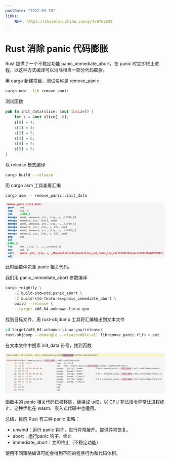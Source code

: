 ```yaml
---
postDate: "2022-03-10"
links:
    知乎: https://zhuanlan.zhihu.com/p/478762939
---
```


# Rust 消除 panic 代码膨胀

Rust 提供了一个不稳定功能 panic_immediate_abort，在 panic 时立即终止进程，以这种方式编译可以消除相当一部分代码膨胀。

用 cargo 新建项目，测试名称是 remove_panic

```bash
cargo new --lib remove_panic
```

测试函数

```rust
pub fn init_data(slice: &mut [usize]) {
    let s = &mut slice[..6];
    s[0] = 4;
    s[1] = 4;
    s[2] = 5;
    s[3] = 6;
    s[4] = 7;
    s[5] = 5;
}
```

以 release 模式编译

```bash
cargo build --release
```

用 cargo asm 工具查看汇编

```bash
cargo asm -- remove_panic::init_data
```

![](./asm.jpg)

此时函数中包含 panic 相关代码。

我们用 panic_immediate_abort 参数编译

```bash
cargo +nightly \
    -Z build-std=std,panic_abort \
    -Z build-std-features=panic_immediate_abort \
    build --release \
    --target x86_64-unknown-linux-gnu  
```

找到目标文件，用 rust-objdump 工具将汇编输出到文本文件

```bash
cd target/x86_64-unknown-linux-gnu/release/
rust-objdump --demangle --disassemble-all libremove_panic.rlib > out
```

在文本文件中搜素 init_data 符号，找到函数

![](./init_data.jpg)

函数中的 panic 相关代码已被移除，替换成 ud2，以 CPU 非法指令异常让进程终止。这种优化在 wasm、嵌入式代码中也适用。

总结，目前 Rust 有三种 panic 策略：

+ unwind：运行 panic 钩子，进行异常展开。提供异常恢复。
+ abort：运行panic 钩子，终止
+ immediate_abort：立即终止（不稳定功能）

使用不同策略编译可能会得到不同的程序行为和代码体积。
